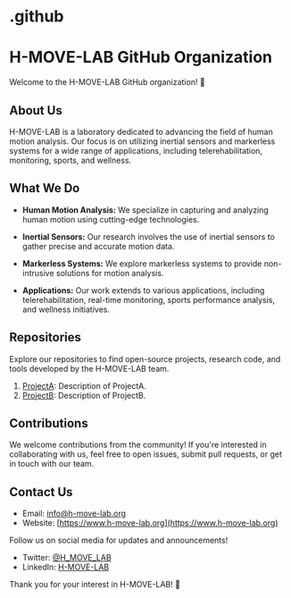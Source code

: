 # .github
# H-MOVE-LAB GitHub Organization

Welcome to the H-MOVE-LAB GitHub organization! 🚀

## About Us

H-MOVE-LAB is a laboratory dedicated to advancing the field of human motion analysis. Our focus is on utilizing inertial sensors and markerless systems for a wide range of applications, including telerehabilitation, monitoring, sports, and wellness.

## What We Do

- **Human Motion Analysis:** We specialize in capturing and analyzing human motion using cutting-edge technologies.
  
- **Inertial Sensors:** Our research involves the use of inertial sensors to gather precise and accurate motion data.

- **Markerless Systems:** We explore markerless systems to provide non-intrusive solutions for motion analysis.

- **Applications:** Our work extends to various applications, including telerehabilitation, real-time monitoring, sports performance analysis, and wellness initiatives.

## Repositories

Explore our repositories to find open-source projects, research code, and tools developed by the H-MOVE-LAB team.

1. [ProjectA](https://github.com/H-MOVE-LAB/ProjectA): Description of ProjectA.
2. [ProjectB](https://github.com/H-MOVE-LAB/ProjectB): Description of ProjectB.
   <!-- Add more repositories as needed -->

## Contributions

We welcome contributions from the community! If you're interested in collaborating with us, feel free to open issues, submit pull requests, or get in touch with our team.

## Contact Us

- Email: [info@h-move-lab.org](mailto:info@h-move-lab.org)
- Website: [https://www.h-move-lab.org](https://www.h-move-lab.org)

Follow us on social media for updates and announcements!

- Twitter: [@H_MOVE_LAB](https://twitter.com/H_MOVE_LAB)
- LinkedIn: [H-MOVE-LAB](https://www.linkedin.com/company/h-move-lab)

Thank you for your interest in H-MOVE-LAB! 🌟

